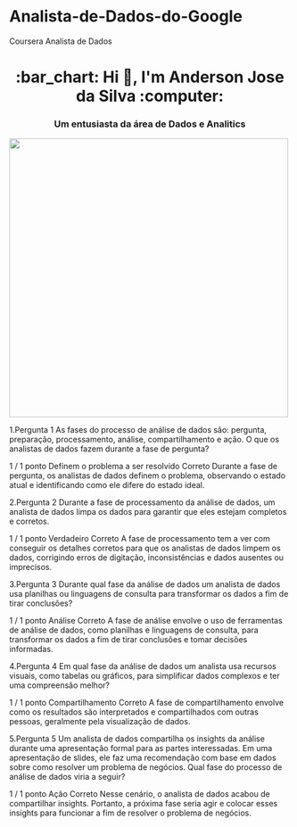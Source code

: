 # Analista-de-Dados-do-Google
Coursera Analista de Dados


<h1 align="center">:bar_chart: Hi 👋, I'm Anderson Jose da Silva :computer: </h1>
<h3 align="center">Um entusiasta da área de Dados e Analitics</h3>


<img src="https://w7.pngwing.com/pngs/147/569/png-transparent-data-analysis-data-science-systems-analysis-analytics-business-blue-text-people.png" width="500px" />


1.Pergunta 1
As fases do processo de análise de dados são: pergunta, preparação, processamento, análise, compartilhamento e ação. O que os analistas de dados fazem durante a fase de pergunta?

1 / 1 ponto
Definem o problema a ser resolvido
Correto
Durante a fase de pergunta, os analistas de dados definem o problema, observando o estado atual e identificando como ele difere do estado ideal.

2.Pergunta 2
Durante a fase de processamento da análise de dados, um analista de dados limpa os dados para garantir que eles estejam completos e corretos.

1 / 1 ponto
Verdadeiro
Correto
A fase de processamento tem a ver com conseguir os detalhes corretos para que os analistas de dados limpem os dados, corrigindo erros de digitação, inconsistências e dados ausentes ou imprecisos.

3.Pergunta 3
Durante qual fase da análise de dados um analista de dados usa planilhas ou linguagens de consulta para transformar os dados a fim de tirar conclusões?

1 / 1 ponto
Análise
Correto
A fase de análise envolve o uso de ferramentas de análise de dados, como planilhas e linguagens de consulta, para transformar os dados a fim de tirar conclusões e tomar decisões informadas.

4.Pergunta 4
Em qual fase da análise de dados um analista usa recursos visuais, como tabelas ou gráficos, para simplificar dados complexos e ter uma compreensão melhor?

1 / 1 ponto
Compartilhamento
Correto
A fase de compartilhamento envolve como os resultados são interpretados e compartilhados com outras pessoas, geralmente pela visualização de dados.

5.Pergunta 5
Um analista de dados compartilha os insights da análise durante uma apresentação formal para as partes interessadas. Em uma apresentação de slides, ele faz uma recomendação com base em dados sobre como resolver um problema de negócios. Qual fase do processo de análise de dados viria a seguir?

1 / 1 ponto
Ação
Correto
Nesse cenário, o analista de dados acabou de compartilhar insights. Portanto, a próxima fase seria agir e colocar esses insights para funcionar a fim de resolver o problema de negócios.
